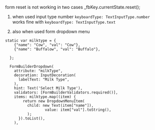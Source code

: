 form reset is not working in two cases
_fbKey.currentState.reset();

1) when used input type number
```keyboardType: TextInputType.number```
works fine with 
```keyboardType: TextInputType.text```

2) also when used form dropdown menu
```
static var milktype = {
    {"name": "Cow", "val": "Cow"},
    {"name": "Buffalow", "val": "Buffalo"},
   
  };
```
```   
  FormBuilderDropdown(
    attribute: "milkType",
    decoration: InputDecoration(
      labelText: "Milk Type",      
    ),
    hint: Text('Select Milk Type'),
    validators: [FormBuilderValidators.required()],
    items: milktype.map((item) {
        return new DropdownMenuItem(
          child: new Text(item["name"]),
                  value: item["val"].toString(),
          );
      }).toList(),                    
    ),
```